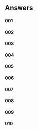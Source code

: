 <!---------------------------------------[Answers]-->
<br><br>

## Answers

#### 001

#### 002

#### 003

#### 004

#### 005

#### 006

#### 007

#### 008

#### 009

#### 010
